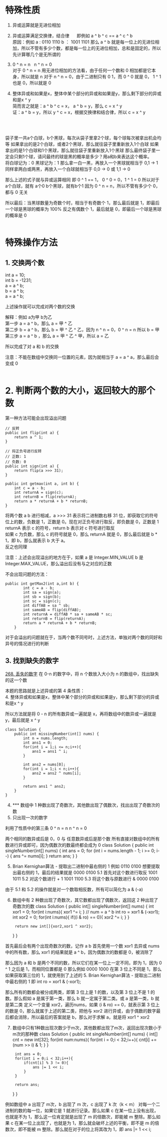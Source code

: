 # 特殊性质
1. 异或运算就是无进位相加

2. 异或运算满足交换律，结合律 &nbsp;&nbsp; &nbsp; 即例如 a ^ b ^ c   ==   a ^ c ^ b <br>
原因：例如 a : 0110 1110		b ： 1001 1101	那么 a ^ b 就是每一位上的无进位相加，所以不管有多少个数，都是每一位上的无进位相加，总和是固定的，所以先计算哪几个是无所谓的

3.  0 ^ n = n &nbsp;	n ^ n = 0 <br>
对于 0 ^ n = n 用无进位相加的方法看，由于任何一个数和 0 相加都是它本身，所以就是 n
对于 n ^ n = 0，由于二进制只有 0  1，而 0 ^ 0 就是 0， 1 ^ 1 也是 0，所以就是 0

4. 整体异或和如果是x，整体中某个部分的异或和如果是y，那么剩下部分的异或和是x  ^  y <br>
简而言之就是：a ^ b ^ c = x， a ^ b = y，那么 c = x ^ y <br>
证：a ^ b = y，所以 y ^ c = x，根据交换律和结合律，所以 c = x ^ y
<br>
<br>

袋子里一共a个白球，b个黑球，每次从袋子里拿2个球，每个球每次被拿出机会均等 如果拿出的是2个白球，或者2个黑球，那么就往袋子里重新放入1个白球 如果拿出的是1个白球和1个黑球，那么就往袋子里重新放入1个黑球 那么最终袋子里一定会只剩1个球，请问最终的球是黑的概率是多少？用a和b来表达这个概率。
<br>
将白球记为：0		黑球记为：1
那么拿一白一黑，再放入一个黑球就相当于		0,1 -> 1
同样拿两白或两黑，再放入一个白球就相当于		0,0 -> 0	或    1,1 -> 0

那么上述的式子就与异或运算相同		即 0 ^ 1 == 1， 0 ^ 0 = 0，1 ^ 1 = 0
所以对于 a个白球，就有 a个0	b个黑球，就有b个1
因为  0 ^ n = n，所以不管有多少个 0，都与 0 无关

所以最后：当黑球数量为奇数个时，相当于有奇数个 1，那么最后就是 1，即最后一个球是黑球的概率为 100%
反之有偶数个 1，最后就是 0，即最后一个球是黑球的概率是 0
<br>
<br>

# 特殊操作方法

## 1. 交换两个数

int a = 10;<br>
int b = -1231;<br>
a = a ^ b;<br>
b = a ^ b;<br>
a = a ^ b;<br>

上述操作就可以完成对两个数的交换

解释：例如 a为甲	b为乙<br>
第一步 a = a ^ b，那么 a = 甲 ^ 乙<br>
第二步 b = a ^ b，那么 b = 甲 ^ 乙 ^ 乙，因为 n ^ n = 0，0 ^ n = n	所以 b = 甲<br>
第三步 a = a ^ b ，那么 a = 甲 ^ 乙 ^ 甲，所以 a = 乙<br>

所以完成了对 a 和 b 的交换

注意：不能在数组中交换同一位置的元素，因为就相当于 a = a ^ a，那么最后会变成 0
<br>
<br>

# 2. 判断两个数的大小，返回较大的那个数

第一种方法可能会出现溢出问题
```
// 反转
public int flip(int a) {
    return a ^ 1;
}
```

```
// 将正负号进行反转
// 正数: 1
// 负数: 0
public int sign(int a) {
    return flip(a >>> 31);
}
```

```
public int getmax(int a, int b) {
    int c = a - b;
    int returnA = sign(c);
    int returnB = flip(returnA);
    return a * returnA + b * returnB;
}
```

将两个数 a  b 进行相减，a >>> 31 表示将二进制数右移 31 位，即获取它的符号位上的数，负数是 1，正数是 0。现在对正负号进行取反，即负数是 0，正数是 1<br>
returnA 表示 c 的符号，return b 表示对 c 符号进行取反<br>
如果 c 为负数，那么 c 的符号就是 0，那么 returnA 就是 0，那么最后就是 b * 1，即 b，那么就表示 b 大于 a。<br>
反之也同理<br>

注意：上述会出现溢出的地方在于，如果 a 是 Integer.MIN_VALUE  b 是 Integer.MAX_VALUE，那么溢出后没有与之对应的正数


不会出现问题的方法：
```
public int getMax2(int a,int b) {
        int c = a - b;
        int sa = sign(a);
        int sb = sign(b);
        int sc = sign(c);
        int diffAB = sa ^ sb;
        int sameAB = flip(diffAB);
        int returnA = diffAB * sa + sameAB * sc;
        int returnB = flip(returnA);
        return a * returnA + b * returnB;
    }
```

对于会溢出的问题就在于，当两个数不同号时，上述方法，单独对两个数的同好和异号的情况进行的判断



## 3. 找到缺失的数字

[268. 丢失的数字](https://leetcode.cn/problems/missing-number/description/)
在 0-n 的数字中，将 n 个数放入大小为 n 的数组中，找出缺失的这一个数

本题的思路就是上述异或的第 4 条性质：<br>
4. 整体异或和如果是x，整体中某个部分的异或和如果是y，那么剩下部分的异或和是x  ^  y

所以方法就是将 0 - n 的所有数异或一遍就是 x，再将数组中的数异或一遍就是 y，最后就是 x ^ y
```
class Solution {
    public int missingNumber(int[] nums) {
        int n = nums.length;
        int ans1 = 0;
        for(int i = 1;i <= n;i++){
            ans1 = ans1 ^ i;
        }

        int ans2 = nums[0];
        for(int i = 1;i < n;i++){
            ans2 = ans2 ^ nums[i];
        }

        return ans1 ^ ans2;
    }
}
```




4. ***  数组中 1 种数出现了奇数次，其他数出现了偶数次，找出出现了奇数次的数
136. 只出现一次的数字

利用了性质中的第三条
     0 ^ n = n 	n ^ n = 0

两个相同的数异或后是 0，0 与 任意数异或后是那个数
所有直接对数组中的所有数进行异或即可，因为偶数次的数最终都会成为 0
class Solution {
    public int singleNumber(int[] nums) {
        int ans = 0;
        for (int i = nums.length - 1; i >= 0; i--) {
            ans ^= nums[i];
        }
        return ans;
    }
}


5. Brian Kernighan算法 - 提取出二进制中最右侧的 1
例如 0110 0100   想要提取出最右侧的 1，最后的结果就是 0000 0100
 5.1 首先对这个数进行取反	1001 1011
 5.2 对这个数进行 + 1		1001 1100
 5.3 将这个数与原数进行 &	0000 0100

由于 5.1 和 5.2 的操作就是对一个数取相反数，所有可以简化为		a & (-a)



6. 数组中有 2 种数出现了奇数次，其它数都出现了偶数次，返回这 2 种出现了奇数次的数
class Solution {
    public int[] singleNumber(int[] nums) {
        int xor1 = 0;
        for(int i:nums){
            xor1 ^= i;
        }
        // num = a ^ b
        int ro = xor1 & (-xor1);
        int xor2 = 0;
        for(int i:nums){
            if((i & ro) == 0){
                xor2 ^= i;
            }
        }

        return new int[]{xor2,xor1 ^ xor2};
    }
}

首先最后会有两个出现奇数次的数，记作 a b
首先使用一个数 xor1 去异或 nums 中的所有数，那么 xor1 的结果就是 a ^ b，因为偶数次的数都是 0，被消除了

那么因为 a 和 b 是两个不同的数，所以它们在某一位上一定不同，即为 1，因为 0 ^ 1 之后是 1，而相同位置都是 0
那么例如 0000 1000 在第 3 位上不同是 1，那么如果获取第三位的 1，就使用到了上述的
5. Brian Kernighan算法 - 提取出二进制中最右侧的 1
即 int ro = xor1 & (-xor1);

那么所有的数都会被分成两类，即第 3 位上是 1 的数，以及第 3 位上不是 1 的数。那么假如 a 是属于第一类，那么 b 就一定属于第二类。或 a 是第一类，b 就是第二类
定义一个变量 xor2，遍历nums，如果 (i & ro) == 0，就表示第 3 位上的数是 0，那么就属于上述的第二类，把他与 xor2 进行异或，由于偶数的数字最后都会消除，所以最后的答案就是 b，那么对于求解 a，就是将 xor1 ^ xor2


7. 数组中只有1种数出现次数少于m次，其他数都出现了m次，返回出现次数小于m次的那种数
class Solution {
    public int singleNumber(int[] nums) {
        int[] cnt = new int[32];
        for(int num:nums){
            for(int i = 0;i < 32;i++){
                cnt[i] += (num >> i) & 1;
            }
        }

        int ans = 0;
        for(int i = 0;i < 32;i++){
            if(cnt[i] % 3 != 0){
                ans |= 1 << i;
            }
        }

        return ans;
    }
}

例如数组中 a 出现了 m次，b 出现了 m 次，c 出现了 k 次（k < m）
对每一个二进制的数的每一位，如果它是 1 就进行记录。那么如果 c 在某一位上没有出现，也就是不为 1，那么这一位肯定就是出现了 m 的倍数次，即能被 m 整除。那么如果 c 在某一位上出现了，也就是为 1，那么就会破坏上述的平衡，即不是 m 的倍数次，即不能被 m 整除。那么就在对于的位上将其改为 1，即 ans |= 1 << i;
